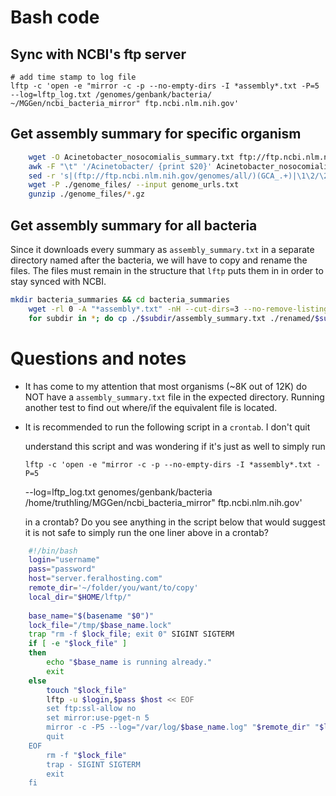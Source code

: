 # Bash code

## Sync with NCBI's ftp server

    # add time stamp to log file
    lftp -c 'open -e "mirror -c -p --no-empty-dirs -I *assembly*.txt -P=5 --log=lftp_log.txt /genomes/genbank/bacteria/ ~/MGGen/ncbi_bacteria_mirror" ftp.ncbi.nlm.nih.gov'

## Get assembly summary for specific organism

```bash
    wget -O Acinetobacter_nosocomialis_summary.txt ftp://ftp.ncbi.nlm.nih.gov/genomes/genbank/bacteria/Acinetobacter_nosocomialis/assembly_summary.txt
    awk -F "\t" '/Acinetobacter/ {print $20}' Acinetobacter_nosocomialis_summary.txt | \
    sed -r 's|(ftp://ftp.ncbi.nlm.nih.gov/genomes/all/)(GCA_.+)|\1\2/\2_genomic.fna.gz|'>genome_urls.txt
    wget -P ./genome_files/ --input genome_urls.txt
    gunzip ./genome_files/*.gz
```

## Get assembly summary for all bacteria

Since it downloads every summary as `assembly_summary.txt` in a separate directory named after the bacteria, we will have to copy and rename the files.  The files must remain in the structure that `lftp` puts them in in order to stay synced with NCBI.

```bash
mkdir bacteria_summaries && cd bacteria_summaries
    wget -rl 0 -A "*assembly*.txt" -nH --cut-dirs=3 --no-remove-listing ftp://ftp.ncbi.nlm.nih.gov/genomes/genbank/bacteria
    for subdir in *; do cp ./$subdir/assembly_summary.txt ./renamed/$subdir.txt; done;
```

# Questions and notes

-   It has come to my attention that most organisms (~8K out of 12K) do NOT have a `assembly_summary.txt` file in the expected directory.  Running another test to find out where/if the equivalent file is located.
-  It is recommended to run the following script in a `crontab`.  I don't quit

   understand this script and was wondering if it's just as well to simply run
   
       lftp -c 'open -e "mirror -c -p --no-empty-dirs -I *assembly*.txt -P=5
   --log=lftp_log.txt genomes/genbank/bacteria
   /home/truthling/MGGen/ncbi_bacteria_mirror" ftp.ncbi.nlm.nih.gov' 
   
   in a crontab?  Do you see anything in the script below that would suggest it is
   not safe to simply run the one liner above in a crontab?

```bash
    #!/bin/bash
    login="username"
    pass="password"
    host="server.feralhosting.com"
    remote_dir='~/folder/you/want/to/copy'
    local_dir="$HOME/lftp/"
    
    base_name="$(basename "$0")"
    lock_file="/tmp/$base_name.lock"
    trap "rm -f $lock_file; exit 0" SIGINT SIGTERM
    if [ -e "$lock_file" ]
    then
        echo "$base_name is running already."
        exit
    else
        touch "$lock_file"
        lftp -u $login,$pass $host << EOF
        set ftp:ssl-allow no
        set mirror:use-pget-n 5
        mirror -c -P5 --log="/var/log/$base_name.log" "$remote_dir" "$local_dir"
        quit
    EOF
        rm -f "$lock_file"
        trap - SIGINT SIGTERM
        exit
    fi
```

